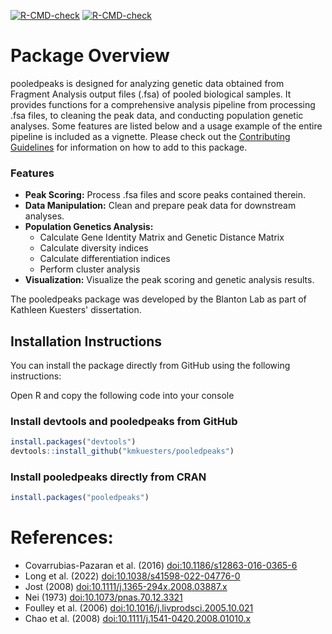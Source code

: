 <!-- badges: start -->
  [![R-CMD-check](https://github.com/kmkuesters/pooledpeaks/actions/workflows/R-CMD-check.yaml/badge.svg)](https://github.com/kmkuesters/pooledpeaks/actions/workflows/R-CMD-check.yaml)
[![R-CMD-check](https://github.com/kmkuesters/pooledpeaks/actions/workflows/R-CMD-check.yaml/badge.svg)](https://github.com/kmkuesters/pooledpeaks/actions/workflows/R-CMD-check.yaml)
<!-- badges: end -->

# Package Overview

pooledpeaks is designed for analyzing genetic data obtained from Fragment
Analysis output files (.fsa) of pooled biological samples. It provides functions
for a comprehensive analysis pipeline from processing .fsa files, to cleaning
the peak data, and conducting population genetic analyses. Some features are
listed below and a usage example of the entire pipeline is included as a vignette.
Please check out the [Contributing Guidelines](inst/CONTRIBUTING.md) for
information on how to add to this package.

### Features
  * **Peak Scoring:** Process .fsa files and score peaks contained therein.
  * **Data Manipulation:** Clean and prepare peak data for downstream analyses.
  * **Population Genetics Analysis:**
    * Calculate Gene Identity Matrix and Genetic Distance Matrix
    * Calculate diversity indices
    * Calculate differentiation indices
    * Perform cluster analysis
  * **Visualization:** Visualize the peak scoring and genetic analysis results.

The pooledpeaks package was developed by the Blanton Lab as part of Kathleen
Kuesters' dissertation.

## Installation Instructions

You can install the package directly from GitHub using the following instructions:

Open R and copy the following code into your console

### Install devtools and pooledpeaks from GitHub

``` r
install.packages("devtools")
devtools::install_github("kmkuesters/pooledpeaks")
```



### Install pooledpeaks directly from CRAN

```r
install.packages("pooledpeaks")
```


# References:

* Covarrubias-Pazaran et al. (2016) <doi:10.1186/s12863-016-0365-6>
* Long et al. (2022) <doi:10.1038/s41598-022-04776-0>
* Jost (2008) <doi:10.1111/j.1365-294x.2008.03887.x>
* Nei (1973) <doi:10.1073/pnas.70.12.3321>
* Foulley et al. (2006) <doi:10.1016/j.livprodsci.2005.10.021>
* Chao et al. (2008) <doi:10.1111/j.1541-0420.2008.01010.x>
